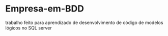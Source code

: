 # Empresa-em-BDD
trabalho feito para aprendizado de  desenvolvimento de código de modelos lógicos no SQL server
